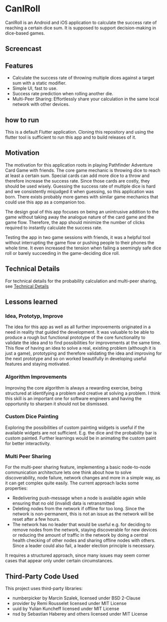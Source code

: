 # CanIRoll

CanIRoll is an Android and iOS application to calculate the success rate of reaching a certain dice sum. It is supposed to support decision-making in dice-based games.

## Screencast

## Features

- Calculate the success rate of throwing multiple dices against a target sum with a static modifier.
- Simple UI, fast to use.
- Success rate prediction when rolling another die.
- Multi-Peer Sharing: Effortlessly share your calculation in the same local network with other devices.

## how to run

This is a default Flutter application. Cloning this repository and using the flutter tool is sufficient to run this app and to build releases of it.

## Motivation

The motivation for this application roots in playing Pathfinder Adventure Card Game with friends. The core game mechanic is throwing dice to reach at least a certain sum. Special cards can add more dice to a throw and therefore increase the success rate. Since those cards are costly, they should be used wisely. Guessing the success rate of multiple dice is hard and we consistently misjudged it when guessing, so this application was born. There exists probably more games with similar game mechanics that could use this app as a companion too.

The design goal of this app focuses on being an unintrusive addition to the game without taking away the analogue nature of the card game and the game flow. Therefore, the app should minimize the number of clicks required to instantly calculate the success rate.

Testing the app in two game sessions with friends, it was a helpful tool without interrupting the game flow or pushing people to their phones the whole time. It even increased the tension when failing a seemingly safe dice roll or barely succeeding in the game-deciding dice roll.

## Technical Details

For technical details for the probability calculation and multi-peer sharing, see [Technical Details](docs/technical_details.md)

## Lessons learned

### Idea, Prototyp, Improve

The idea for this app as well as all further improvements originated in a need in reality that guided the development. It was valuable to be able to produce a rough but functional prototype of the core functionality to validate the idea and to find possibilities for improvements at the same time. This flow of having an idea to solve a real, existing problem (although it is just a game), prototyping and therefore validating the idea and improving for the next prototype and so on worked beautifully in developing useful features and staying motivated.

### Algorithm Improvements

Improving the core algorithm is always a rewarding exercise, being structured at identifying a problem and creative at solving a problem. I think this skill is an important one for software engineers and having the opportunity to sharpen it should not be dismissed.

### Custom Dice Painting

Exploring the possibilities of custom painting widgets is useful if the available widgets are not sufficient. E.g. the dice and the probability bar is custom painted. Further learnings would be in animating the custom paint for better interactivity.

### Multi Peer Sharing
For the multi-peer sharing feature, implementing a basic node-to-node communication architecture lets one think about how to solve discoverability, node failure, network changes and more in a simple way, as it can get complex quite easily.
The current approach lacks some properties:
- Redelivering push-message when a node is available again while ensuring that no old (invalid) data is retransmitted
- Deleting nodes from the network if offline for too long. Since the network is non-permanent, this is not an issue as the network will be reset after a few hours.
- The network has no leader that would be useful e.g. for deciding to remove nodes from the network, staying discoverable for new devices or reducing the amount of traffic in the network by doing a central health checking of other nodes and sharing offline nodes with others. Since a leader could also fail, a leader election principle is necessary.

It requires a structured approach, since many issues may seem corner cases that appear only under certain circumstances.

## Third-Party Code Used
This project uses third-party libraries:
- numberpicker by Marcin Szalek, licensed under BSD 2-Clause
- provider by Remi Rousselet licensed under MIT License
- uuid by Yulian Kuncheff licensed under MIT License
- nsd by Sebastian Haberey and others licensed under MIT License